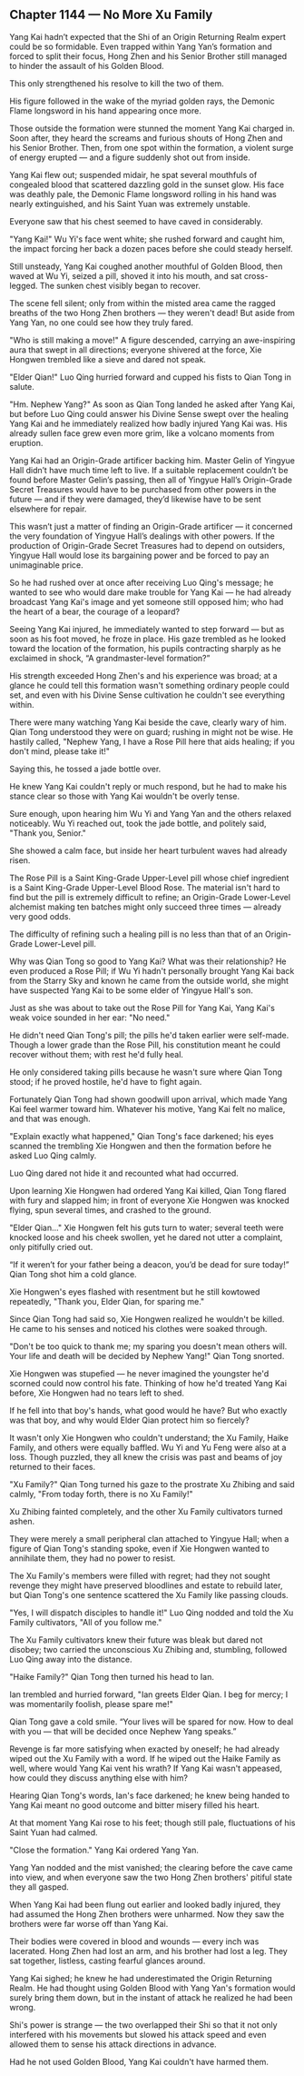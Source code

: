 ## Chapter 1144 — No More Xu Family

Yang Kai hadn’t expected that the Shi of an Origin Returning Realm expert could be so formidable. Even trapped within Yang Yan’s formation and forced to split their focus, Hong Zhen and his Senior Brother still managed to hinder the assault of his Golden Blood.

This only strengthened his resolve to kill the two of them.

His figure followed in the wake of the myriad golden rays, the Demonic Flame longsword in his hand appearing once more.

Those outside the formation were stunned the moment Yang Kai charged in.
Soon after, they heard the screams and furious shouts of Hong Zhen and his Senior Brother. Then, from one spot within the formation, a violent surge of energy erupted — and a figure suddenly shot out from inside.

Yang Kai flew out; suspended midair, he spat several mouthfuls of congealed blood that scattered dazzling gold in the sunset glow. His face was deathly pale, the Demonic Flame longsword rolling in his hand was nearly extinguished, and his Saint Yuan was extremely unstable.

Everyone saw that his chest seemed to have caved in considerably.

"Yang Kai!" Wu Yi's face went white; she rushed forward and caught him, the impact forcing her back a dozen paces before she could steady herself.

Still unsteady, Yang Kai coughed another mouthful of Golden Blood, then waved at Wu Yi, seized a pill, shoved it into his mouth, and sat cross-legged. The sunken chest visibly began to recover.

The scene fell silent; only from within the misted area came the ragged breaths of the two Hong Zhen brothers — they weren't dead! But aside from Yang Yan, no one could see how they truly fared.

"Who is still making a move!" A figure descended, carrying an awe-inspiring aura that swept in all directions; everyone shivered at the force, Xie Hongwen trembled like a sieve and dared not speak.

"Elder Qian!" Luo Qing hurried forward and cupped his fists to Qian Tong in salute.

"Hm. Nephew Yang?" As soon as Qian Tong landed he asked after Yang Kai, but before Luo Qing could answer his Divine Sense swept over the healing Yang Kai and he immediately realized how badly injured Yang Kai was. His already sullen face grew even more grim, like a volcano moments from eruption.

Yang Kai had an Origin-Grade artificer backing him. Master Gelin of Yingyue Hall didn’t have much time left to live. If a suitable replacement couldn’t be found before Master Gelin’s passing, then all of Yingyue Hall’s Origin-Grade Secret Treasures would have to be purchased from other powers in the future — and if they were damaged, they’d likewise have to be sent elsewhere for repair.

This wasn’t just a matter of finding an Origin-Grade artificer — it concerned the very foundation of Yingyue Hall’s dealings with other powers. If the production of Origin-Grade Secret Treasures had to depend on outsiders, Yingyue Hall would lose its bargaining power and be forced to pay an unimaginable price.

So he had rushed over at once after receiving Luo Qing's message; he wanted to see who would dare make trouble for Yang Kai — he had already broadcast Yang Kai's image and yet someone still opposed him; who had the heart of a bear, the courage of a leopard?

Seeing Yang Kai injured, he immediately wanted to step forward — but as soon as his foot moved, he froze in place. His gaze trembled as he looked toward the location of the formation, his pupils contracting sharply as he exclaimed in shock, “A grandmaster-level formation?”

His strength exceeded Hong Zhen's and his experience was broad; at a glance he could tell this formation wasn't something ordinary people could set, and even with his Divine Sense cultivation he couldn't see everything within.

There were many watching Yang Kai beside the cave, clearly wary of him. Qian Tong understood they were on guard; rushing in might not be wise. He hastily called, "Nephew Yang, I have a Rose Pill here that aids healing; if you don't mind, please take it!"

Saying this, he tossed a jade bottle over.

He knew Yang Kai couldn't reply or much respond, but he had to make his stance clear so those with Yang Kai wouldn't be overly tense.

Sure enough, upon hearing him Wu Yi and Yang Yan and the others relaxed noticeably. Wu Yi reached out, took the jade bottle, and politely said, "Thank you, Senior."

She showed a calm face, but inside her heart turbulent waves had already risen.

The Rose Pill is a Saint King-Grade Upper-Level pill whose chief ingredient is a Saint King-Grade Upper-Level Blood Rose. The material isn't hard to find but the pill is extremely difficult to refine; an Origin-Grade Lower-Level alchemist making ten batches might only succeed three times — already very good odds.

The difficulty of refining such a healing pill is no less than that of an Origin-Grade Lower-Level pill.

Why was Qian Tong so good to Yang Kai? What was their relationship? He even produced a Rose Pill; if Wu Yi hadn't personally brought Yang Kai back from the Starry Sky and known he came from the outside world, she might have suspected Yang Kai to be some elder of Yingyue Hall's son.

Just as she was about to take out the Rose Pill for Yang Kai, Yang Kai's weak voice sounded in her ear: "No need."

He didn't need Qian Tong's pill; the pills he'd taken earlier were self-made. Though a lower grade than the Rose Pill, his constitution meant he could recover without them; with rest he'd fully heal.

He only considered taking pills because he wasn't sure where Qian Tong stood; if he proved hostile, he'd have to fight again.

Fortunately Qian Tong had shown goodwill upon arrival, which made Yang Kai feel warmer toward him. Whatever his motive, Yang Kai felt no malice, and that was enough.

"Explain exactly what happened," Qian Tong's face darkened; his eyes scanned the trembling Xie Hongwen and then the formation before he asked Luo Qing calmly.

Luo Qing dared not hide it and recounted what had occurred.

Upon learning Xie Hongwen had ordered Yang Kai killed, Qian Tong flared with fury and slapped him; in front of everyone Xie Hongwen was knocked flying, spun several times, and crashed to the ground.

"Elder Qian..." Xie Hongwen felt his guts turn to water; several teeth were knocked loose and his cheek swollen, yet he dared not utter a complaint, only pitifully cried out.

“If it weren’t for your father being a deacon, you’d be dead for sure today!” Qian Tong shot him a cold glance.

Xie Hongwen's eyes flashed with resentment but he still kowtowed repeatedly, "Thank you, Elder Qian, for sparing me."

Since Qian Tong had said so, Xie Hongwen realized he wouldn't be killed. He came to his senses and noticed his clothes were soaked through.

"Don't be too quick to thank me; my sparing you doesn't mean others will. Your life and death will be decided by Nephew Yang!" Qian Tong snorted.

Xie Hongwen was stupefied — he never imagined the youngster he'd scorned could now control his fate. Thinking of how he'd treated Yang Kai before, Xie Hongwen had no tears left to shed.

If he fell into that boy's hands, what good would he have? But who exactly was that boy, and why would Elder Qian protect him so fiercely?

It wasn't only Xie Hongwen who couldn't understand; the Xu Family, Haike Family, and others were equally baffled. Wu Yi and Yu Feng were also at a loss. Though puzzled, they all knew the crisis was past and beams of joy returned to their faces.

"Xu Family?" Qian Tong turned his gaze to the prostrate Xu Zhibing and said calmly, "From today forth, there is no Xu Family!"

Xu Zhibing fainted completely, and the other Xu Family cultivators turned ashen.

They were merely a small peripheral clan attached to Yingyue Hall; when a figure of Qian Tong's standing spoke, even if Xie Hongwen wanted to annihilate them, they had no power to resist.

The Xu Family's members were filled with regret; had they not sought revenge they might have preserved bloodlines and estate to rebuild later, but Qian Tong's one sentence scattered the Xu Family like passing clouds.

"Yes, I will dispatch disciples to handle it!" Luo Qing nodded and told the Xu Family cultivators, "All of you follow me."

The Xu Family cultivators knew their future was bleak but dared not disobey; two carried the unconscious Xu Zhibing and, stumbling, followed Luo Qing away into the distance.

"Haike Family?" Qian Tong then turned his head to Ian.

Ian trembled and hurried forward, "Ian greets Elder Qian. I beg for mercy; I was momentarily foolish, please spare me!"

Qian Tong gave a cold smile. “Your lives will be spared for now. How to deal with you — that will be decided once Nephew Yang speaks.”

Revenge is far more satisfying when exacted by oneself; he had already wiped out the Xu Family with a word. If he wiped out the Haike Family as well, where would Yang Kai vent his wrath? If Yang Kai wasn't appeased, how could they discuss anything else with him?

Hearing Qian Tong's words, Ian's face darkened; he knew being handed to Yang Kai meant no good outcome and bitter misery filled his heart.

At that moment Yang Kai rose to his feet; though still pale, fluctuations of his Saint Yuan had calmed.

"Close the formation." Yang Kai ordered Yang Yan.

Yang Yan nodded and the mist vanished; the clearing before the cave came into view, and when everyone saw the two Hong Zhen brothers' pitiful state they all gasped.

When Yang Kai had been flung out earlier and looked badly injured, they had assumed the Hong Zhen brothers were unharmed. Now they saw the brothers were far worse off than Yang Kai.

Their bodies were covered in blood and wounds — every inch was lacerated. Hong Zhen had lost an arm, and his brother had lost a leg. They sat together, listless, casting fearful glances around.

Yang Kai sighed; he knew he had underestimated the Origin Returning Realm. He had thought using Golden Blood with Yang Yan's formation would surely bring them down, but in the instant of attack he realized he had been wrong.

Shi's power is strange — the two overlapped their Shi so that it not only interfered with his movements but slowed his attack speed and even allowed them to sense his attack directions in advance.

Had he not used Golden Blood, Yang Kai couldn't have harmed them.